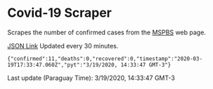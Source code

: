 # Covid-19 Scraper

Scrapes the number of confirmed cases from the [MSPBS](https://www.mspbs.gov.py/covid-19.php) web page.

[JSON Link](https://jmayalag.github.io/covid19-scrape/cases.json)
Updated every 30 minutes.
```
{"confirmed":11,"deaths":0,"recovered":0,"timestamp":"2020-03-19T17:33:47.060Z","pyt":"3/19/2020, 14:33:47 GMT-3"}
```
Last update (Paraguay Time): 3/19/2020, 14:33:47 GMT-3